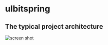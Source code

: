 # ulbitspring

## The typical project architecture

![screen shot](https://i.ibb.co/mJtvBzR/Screenshot-1.png)
